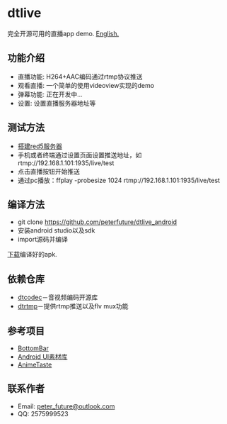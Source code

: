 # dtlive

完全开源可用的直播app demo. [English.](https://github.com/peterfuture/dtlive_android/blob/master/README_EN.md)

## 功能介绍
* 直播功能: H264+AAC编码通过rtmp协议推送
* 观看直播: 一个简单的使用videoview实现的demo
* 弹幕功能: 正在开发中...
* 设置: 设置直播服务器地址等
 
## 测试方法
* [搭建red5服务器](https://github.com/red5-cn/red5-tutorial/wiki/1-%E5%A6%82%E4%BD%95%E6%BA%90%E7%A0%81%E7%BC%96%E8%AF%91%E5%B9%B6%E9%83%A8%E7%BD%B2red5)
* 手机或者终端通过设置页面设置推送地址，如rtmp://192.168.1.101:1935/live/test
* 点击直播按钮开始推送
* 通过pc播放：ffplay -probesize 1024 rtmp://192.168.1.101:1935/live/test


## 编译方法
* git clone https://github.com/peterfuture/dtlive_android
* 安装android studio以及sdk
* import源码并编译

[下载]()编译好的apk.

## 依赖仓库

* [dtcodec](https://github.com/peterfuture/dtcodec)－音视频编码开源库
* [dtrtmp](https://github.com/peterfuture/dtrtmp)－提供rtmp推送以及flv mux功能


## 参考项目
* [BottomBar](https://github.com/roughike/BottomBar)
* [Android UI素材库](https://github.com/google/material-design-icons/)
* [AnimeTaste](https://github.com/daimajia/AnimeTaste)



## 联系作者

* Email: peter_future@outlook.com
* QQ: 2575999523
